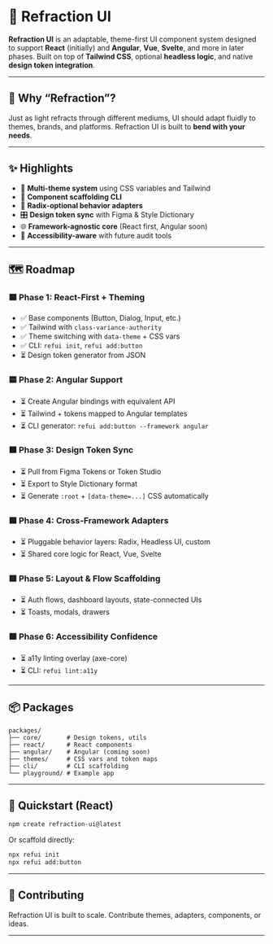 # 🌈 Refraction UI

**Refraction UI** is an adaptable, theme-first UI component system designed to support **React** (initially) and **Angular**, **Vue**, **Svelte**, and more in later phases. Built on top of **Tailwind CSS**, optional **headless logic**, and native **design token integration**.

---

## 🔮 Why “Refraction”?

Just as light refracts through different mediums, UI should adapt fluidly to themes, brands, and platforms. Refraction UI is built to **bend with your needs**.

---

## ✨ Highlights

- 🎨 **Multi-theme system** using CSS variables and Tailwind
- 🧩 **Component scaffolding CLI**
- 🧱 **Radix-optional behavior adapters**
- 🎛️ **Design token sync** with Figma & Style Dictionary
- 🌐 **Framework-agnostic core** (React first, Angular soon)
- 🧠 **Accessibility-aware** with future audit tools

---

## 🗺 Roadmap

### 🟩 Phase 1: React-First + Theming
- ✅ Base components (Button, Dialog, Input, etc.)
- ✅ Tailwind with `class-variance-authority`
- ✅ Theme switching with `data-theme` + CSS vars
- ✅ CLI: `refui init`, `refui add:button`
- ⏳ Design token generator from JSON

### 🟨 Phase 2: Angular Support
- ⏳ Create Angular bindings with equivalent API
- ⏳ Tailwind + tokens mapped to Angular templates
- ⏳ CLI generator: `refui add:button --framework angular`

### 🟧 Phase 3: Design Token Sync
- ⏳ Pull from Figma Tokens or Token Studio
- ⏳ Export to Style Dictionary format
- ⏳ Generate `:root` + `[data-theme=...]` CSS automatically

### 🟦 Phase 4: Cross-Framework Adapters
- ⏳ Pluggable behavior layers: Radix, Headless UI, custom
- ⏳ Shared core logic for React, Vue, Svelte

### 🟥 Phase 5: Layout & Flow Scaffolding
- ⏳ Auth flows, dashboard layouts, state-connected UIs
- ⏳ Toasts, modals, drawers

### 🟪 Phase 6: Accessibility Confidence
- ⏳ a11y linting overlay (axe-core)
- ⏳ CLI: `refui lint:a11y`

---

## 📦 Packages

```
packages/
├── core/       # Design tokens, utils
├── react/      # React components
├── angular/    # Angular (coming soon)
├── themes/     # CSS vars and token maps
├── cli/        # CLI scaffolding
└── playground/ # Example app
```

---

## 🚀 Quickstart (React)

```bash
npm create refraction-ui@latest
```

Or scaffold directly:

```bash
npx refui init
npx refui add:button
```

---

## 📣 Contributing

Refraction UI is built to scale. Contribute themes, adapters, components, or ideas.

---
